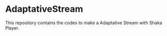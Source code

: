 # AdaptativeStream
This repository contains the codes to make a Adaptative Stream with Shaka Player.
